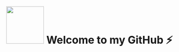# <img src = "https://media.giphy.com/media/usXZmmgP9Z7kf39fnq/giphy.gif" width ="100"/> Welcome to my GitHub ⚡


<!--
**JaenR18/JaenR18** is a ✨ _special_ ✨ repository because its `README.md` (this file) appears on your GitHub profile.

Here are some ideas to get you started:

- 🔭 I’m currently working on ...
- 🌱 I’m currently learning ...
- 👯 I’m looking to collaborate on ...
- 🤔 I’m looking for help with ...
- 💬 Ask me about ...
- 📫 How to reach me: ...
- 😄 Pronouns: ...
- ⚡ Fun fact: ...
-->

